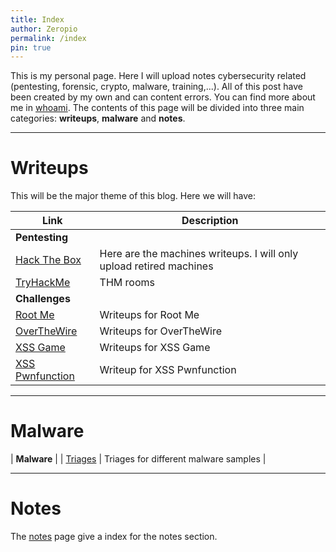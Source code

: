```yaml
---
title: Index
author: Zeropio
permalink: /index
pin: true
---
```


This is my personal page. Here I will upload notes cybersecurity related (pentesting, forensic, crypto, malware, training,...). All of this post have been created by my own and can content errors. You can find more about me in [whoami](/whoami). The contents of this page will be divided into three main categories: **writeups**, **malware** and **notes**.

---

# Writeups

This will be the major theme of this blog. Here we will have:

| **Link**   | **Description**    |
|--------------- | --------------- |
| **Pentesting** |
| [Hack The Box](/categories/HackTheBox/) | Here are the machines writeups. I will only upload retired machines |
| [TryHackMe](/categories/TryHackMe) | THM rooms |
| **Challenges** |
| [Root Me](/categories/RootMe/) | Writeups for Root Me |
| [OverTheWire](/categories/overthewire/) | Writeups for OverTheWire |
| [XSS Game](/categories/xssgame/) | Writeups for XSS Game |
| [XSS Pwnfunction](/categories/xsspwnfunction/) | Writeup for XSS Pwnfunction |

---

# Malware

| **Malware** |
| [Triages](/categories/triage/) | Triages for different malware samples |

---

# Notes

The [notes](/notes/) page give a index for the notes section.




